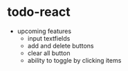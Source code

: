 # todo-react

- upcoming features
  - input textfields
  - add and delete buttons
  - clear all button
  - ability to toggle by clicking items
